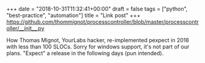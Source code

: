 +++
date = "2018-10-31T11:32:41+00:00"
draft = false
tags = ["python", "best-practice", "automation"]
title = "Link post"
+++
https://github.com/thommignot/processcontroller/blob/master/processcontroller/__init__.py

How Thomas Mignot, YourLabs hacker, re-implemented pexpect in 2018 with less than 100 SLOCs. Sorry for windows support, it's not part of our plans. "Expect" a release in the following days (pun intended).
